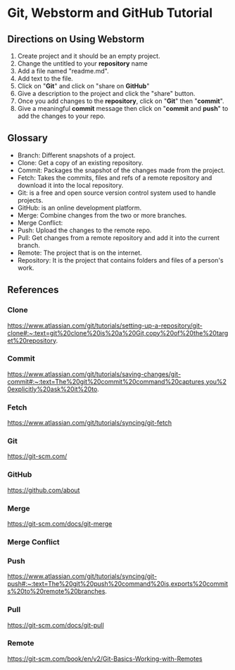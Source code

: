 # Git, Webstorm and GitHub Tutorial
## Directions on Using Webstorm
1. Create project and it should be an empty project. 
2. Change the untitled to your **repository** name
3. Add a file named "readme.md".
4. Add text to the file.
5. Click on "**Git**" and click on "share on **GitHub**"
6. Give a description to the project and click the "share" button. 
7. Once you add changes to the **repository**, click on "**Git**" then "**commit**".
8. Give a meaningful **commit** message then click on "**commit** and **push**" to add the changes to your repo.
## Glossary
* Branch: Different snapshots of a project. 
* Clone: Get a copy of an existing repository.
* Commit: Packages the snapshot of the changes made from the project.
* Fetch: Takes the commits, files and refs of a remote repository and download it into the local repository. 
* Git: is a free and open source version control system used to handle projects.
* GitHub: is an online development platform.
* Merge: Combine changes from the two or more branches. 
* Merge Conflict:
* Push: Upload the changes to the remote repo.
* Pull: Get changes from a remote repository and add it into the current branch.
* Remote: The project that is on the internet.
* Repository: It is the project that contains folders and files of a person's work. 

## References
### Clone
https://www.atlassian.com/git/tutorials/setting-up-a-repository/git-clone#:~:text=git%20clone%20is%20a%20Git,copy%20of%20the%20target%20repository.
### Commit
https://www.atlassian.com/git/tutorials/saving-changes/git-commit#:~:text=The%20git%20commit%20command%20captures,you%20explicitly%20ask%20it%20to.
### Fetch
https://www.atlassian.com/git/tutorials/syncing/git-fetch
### Git
https://git-scm.com/
### GitHub
https://github.com/about
### Merge
https://git-scm.com/docs/git-merge
### Merge Conflict
### Push
https://www.atlassian.com/git/tutorials/syncing/git-push#:~:text=The%20git%20push%20command%20is,exports%20commits%20to%20remote%20branches.
### Pull
https://git-scm.com/docs/git-pull
### Remote
https://git-scm.com/book/en/v2/Git-Basics-Working-with-Remotes

